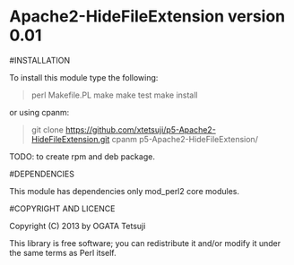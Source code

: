 Apache2-HideFileExtension version 0.01
======================================

#INSTALLATION

To install this module type the following:

>   perl Makefile.PL
>   make
>   make test
>   make install

or using cpanm:

>   git clone https://github.com/xtetsuji/p5-Apache2-HideFileExtension.git
>   cpanm p5-Apache2-HideFileExtension/

TODO: to create rpm and deb package.

#DEPENDENCIES

This module has dependencies only mod_perl2 core modules.

#COPYRIGHT AND LICENCE

Copyright (C) 2013 by OGATA Tetsuji

This library is free software; you can redistribute it and/or modify it under the same terms as Perl itself.
